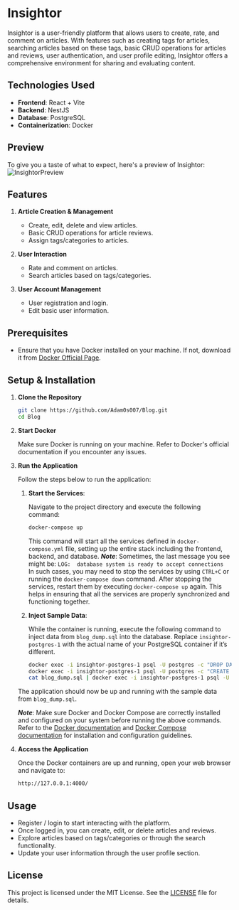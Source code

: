 # Insightor

Insightor is a user-friendly platform that allows users to create, rate, and comment on articles. With features such as creating tags for articles, searching articles based on these tags, basic CRUD operations for articles and reviews, user authentication, and user profile editing, Insightor offers a comprehensive environment for sharing and evaluating content.

## Technologies Used

- **Frontend**: React + Vite
- **Backend**: NestJS
- **Database**: PostgreSQL
- **Containerization**: Docker

## Preview
   To give you a taste of what to expect, here's a preview of Insightor:
   ![InsightorPreview](https://github.com/Adam0s007/Blog/assets/109285249/841a7400-50c0-4ab9-979c-dc0d16470739)

## Features

1. **Article Creation & Management**
   - Create, edit, delete and view articles.
   - Basic CRUD operations for article reviews.
   - Assign tags/categories to articles.

2. **User Interaction**
   - Rate and comment on articles.
   - Search articles based on tags/categories.

3. **User Account Management**
   - User registration and login.
   - Edit basic user information.

## Prerequisites

- Ensure that you have Docker installed on your machine. If not, download it from [Docker Official Page](https://www.docker.com/get-started).

## Setup & Installation

1. **Clone the Repository**

   ```sh
   git clone https://github.com/Adam0s007/Blog.git
   cd Blog
   ```

2. **Start Docker**

   Make sure Docker is running on your machine. Refer to Docker's official documentation if you encounter any issues.

3. **Run the Application**

   Follow the steps below to run the application:

   1. **Start the Services**:
   
      Navigate to the project directory and execute the following command:
   
      ```sh
      docker-compose up
      ```

      This command will start all the services defined in `docker-compose.yml` file, setting up the entire stack including the frontend, backend, and database.
      ***Note***: Sometimes, the last message you see might be: ``` LOG:  database system is ready to accept connections  ```
      In such cases, you may need to stop the services by using `CTRL+C` or running the `docker-compose down` command. After stopping the services, restart them by executing `docker-compose up` again. This helps in         ensuring that all the services are properly synchronized and functioning together.
   3. **Inject Sample Data**:
   
      While the container is running, execute the following command to inject data from `blog_dump.sql` into the database. Replace `insightor-postgres-1` with the actual name of your PostgreSQL container if it’s different.
   
      ```sh
      docker exec -i insightor-postgres-1 psql -U postgres -c "DROP DATABASE IF EXISTS blog;"
      docker exec -i insightor-postgres-1 psql -U postgres -c "CREATE DATABASE blog;"
      cat blog_dump.sql | docker exec -i insightor-postgres-1 psql -U postgres blog

      ```

  

   The application should now be up and running with the sample data from `blog_dump.sql`. 
   
   ***Note***: Make sure Docker and Docker Compose are correctly installed and configured on your system before running the above commands. Refer to the [Docker documentation](https://docs.docker.com/get-docker/) and [Docker Compose documentation](https://docs.docker.com/compose/install/) for installation and configuration guidelines.


4. **Access the Application**

   Once the Docker containers are up and running, open your web browser and navigate to:

   ```sh
   http://127.0.0.1:4000/
   ```

## Usage

- Register / login to start interacting with the platform.
- Once logged in, you can create, edit, or delete articles and reviews.
- Explore articles based on tags/categories or through the search functionality.
- Update your user information through the user profile section.


## License

This project is licensed under the MIT License. See the [LICENSE](https://github.com/Adam0s007/Blog/blob/master/LICENSE) file for details.

